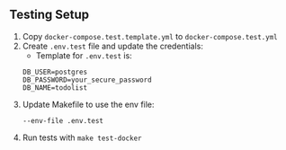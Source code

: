 ## Testing Setup

1. Copy `docker-compose.test.template.yml` to `docker-compose.test.yml`
2. Create `.env.test` file and update the credentials:
    - Template for `.env.test` is:
    ```
    DB_USER=postgres
    DB_PASSWORD=your_secure_password
    DB_NAME=todolist

    ```
3. Update Makefile to use the env file:
    ```
    --env-file .env.test
    ```
4. Run tests with `make test-docker`
